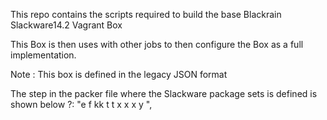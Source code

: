 This repo contains the scripts required to build the base Blackrain Slackware14.2 Vagrant Box

This Box is then uses with other jobs to then configure the Box as a full implementation.

Note : This box is defined in the legacy JSON format

The step in the packer file where the Slackware package sets is defined is shown below ?:
"<wait>e
<spacebar>f
<spacebar>kk
<spacebar>t
<spacebar>t
<spacebar>x
<spacebar>x
<spacebar>x
<spacebar>y
<spacebar><enter>",